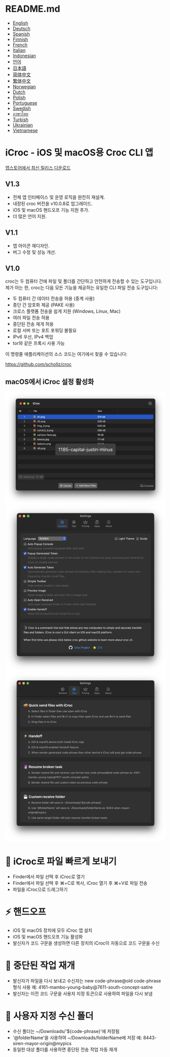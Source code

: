 # README.md
- [English](README.md)
- [Deutsch](README.de.md)
- [Spanish](README.es.md)
- [Finnish](README.fi.md)
- [French](README.fr.md)
- [Italian](README.it.md)
- [Indonesian](README.id.md)
- [언어](README.ko.md)
- [日本語](README.ja.md)
- [简体中文](README.zh_cn.md)
- [繁体中文](README.zh_tw.md)
- [Norwegian](README.nb.md)
- [Dutch](README.nl.md)
- [Polish](README.pl.md)
- [Portuguese](README.pt.md)
- [Swedish](README.sv.md)
- [ภาษาไทย](README.th.md)
- [Turkish](README.tr.md)
- [Ukrainian](README.uk.md)
- [Vietnamese](README.vi.md)


# iCroc - iOS 및 macOS용 Croc CLI 앱

[앱스토어에서 최신 릴리스 다운로드](https://apps.apple.com/us/app/id6444355962)

V1.3
---
- 전체 앱 인터페이스 및 운영 로직을 완전히 재설계.
- 내장된 croc 버전을 v10.0.8로 업그레이드.
- iOS 및 macOS 핸드오프 기능 지원 추가.
- 더 많은 언어 지원.

V1.1
---
- 앱 아이콘 재디자인.
- 버그 수정 및 성능 개선.

V1.0
---
croc는 두 컴퓨터 간에 파일 및 폴더를 간단하고 안전하게 전송할 수 있는 도구입니다. 제가 아는 한, croc는 다음 모든 기능을 제공하는 유일한 CLI 파일 전송 도구입니다:

- 두 컴퓨터 간 데이터 전송을 허용 (중계 사용)
- 종단 간 암호화 제공 (PAKE 사용)
- 크로스 플랫폼 전송을 쉽게 지원 (Windows, Linux, Mac)
- 여러 파일 전송 허용
- 중단된 전송 재개 허용
- 로컬 서버 또는 포트 포워딩 불필요
- IPv6 우선, IPv4 백업
- tor와 같은 프록시 사용 가능

이 명령줄 애플리케이션의 소스 코드는 여기에서 찾을 수 있습니다:

https://github.com/schollz/croc

## macOS에서 iCroc 설정 활성화
![macOS-iCroc-1](images/macos1.png)
![macOS-iCroc-2](images/macos2.png)
![macOS-iCroc-3](images/macos3.png)

# 🚚 iCroc로 파일 빠르게 보내기
- Finder에서 파일 선택 후 iCroc로 열기
- Finder에서 파일 선택 후 ⌘+C로 복사, iCroc 열기 후 ⌘+V로 파일 전송
- 파일을 iCroc으로 드래그하기

# ⚡ 핸드오프
- iOS 및 macOS 장치에 모두 iCroc 앱 설치
- iOS 및 macOS 핸드오프 기능 활성화
- 발신자가 코드 구문을 생성하면 다른 장치의 iCroc이 자동으로 코드 구문을 수신

# 🔮 중단된 작업 재개
- 발신자가 파일을 다시 보내고 수신자는 new code-phrase@old code-phrase 형식 사용 예: 4161-mambo-young-baby@7611-south-concept-satire
- 발신자는 이전 코드 구문을 사용자 지정 토큰으로 사용하여 파일을 다시 보냄

# 💾 사용자 지정 수신 폴더
- 수신 폴더는 ~/Downloads/'${code-phrase}'에 저장됨
- '@folderName'을 사용하여 ~/Downloads/folderName에 저장 예: 8443-siren-mayor-origin@mypics
- 동일한 대상 폴더를 사용하면 중단된 전송 작업 자동 재개
